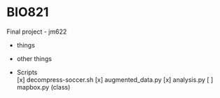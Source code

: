 # BIO821

Final project - jm622

- things
- other things



- Scripts<br>
[x] decompress-soccer.sh 
[x] augmented_data.py 
[x] analysis.py 
[ ] mapbox.py (class)